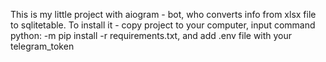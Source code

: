 This is my little project with aiogram - bot, who converts info from xlsx file to sqlitetable.
To install it - copy project to your computer, input command python: -m pip install -r requirements.txt, and add .env file with your telegram_token